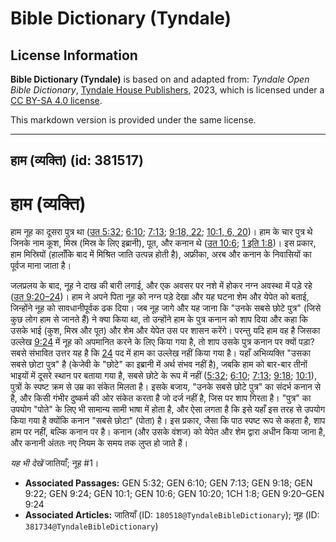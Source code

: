 # Bible Dictionary (Tyndale)

## License Information

**Bible Dictionary (Tyndale)** is based on and adapted from: _Tyndale Open Bible Dictionary_, [Tyndale House Publishers](https://tyndaleopenresources.com/), 2023, which is licensed under a [CC BY-SA 4.0 license](https://creativecommons.org/licenses/by-sa/4.0/legalcode.en).

This markdown version is provided under the same license.



--------------------------------

## हाम (व्यक्ति) (id: 381517)

हाम (व्यक्ति)
=============

हाम नूह का दूसरा पुत्र था ([उत 5:32](https://ref.ly/Gen5:32); [6:10](https://ref.ly/Gen6:10); [7:13](https://ref.ly/Gen7:13); [9:18, 22](https://ref.ly/Gen9:18,Gen9:22); [10:1, 6, 20](https://ref.ly/Gen10:1,Gen10:6,Gen10:20))। हाम के चार पुत्र थे जिनके नाम कूश, मिस्र (मिस्र के लिए इब्रानी), पूत, और कनान थे ([उत 10:6](https://ref.ly/Gen10:6); [1 इति 1:8](https://ref.ly/1Chr1:8))। इस प्रकार, हाम मिस्रियों (हालाँकि बाद में मिश्रित जाति उत्पन्न होती है), अफ्रीका, अरब और कनान के निवासियों का पूर्वज माना जाता है।

जलप्रलय के बाद, नूह ने दाख की बारी लगाई, और एक अवसर पर नशे में होकर नग्न अवस्था में पड़े रहे ([उत 9:20–24](https://ref.ly/Gen9:20-Gen9:24))। हाम ने अपने पिता नूह को नग्न पड़े देखा और यह घटना शेम और येपेत को बताई, जिन्होंने नूह को सावधानीपूर्वक ढक दिया। जब नूह जागे और यह जाना कि "उनके सबसे छोटे पुत्र" (जिसे कुछ लोग हाम से जानते हैं) ने क्या किया था, तो उन्होंने हाम के पुत्र कनान को शाप दिया और कहा कि उसके भाई (कुश, मिस्र और पूत) और शेम और येपेत उस पर शासन करेंगे। परन्तु यदि हाम वह है जिसका उल्लेख [9:24](https://ref.ly/Gen9:24) में नूह को अपमानित करने के लिए किया गया है, तो शाप उसके पुत्र कनान पर क्यों पड़ा? सबसे संभावित उत्तर यह है कि [24](https://ref.ly/Gen9:24) पद में हाम का उल्लेख नहीं किया गया है। यहाँ अभिव्यक्ति "उसका सबसे छोटा पुत्र" है (केजेवी के "छोटे" का इब्रानी में अर्थ संभव नहीं है), जबकि हाम को बार\-बार तीनों भाइयों में दूसरे स्थान पर बताया गया है, सबसे छोटे के रूप में नहीं ([5:32](https://ref.ly/Gen5:32); [6:10](https://ref.ly/Gen6:10); [7:13](https://ref.ly/Gen7:13); [9:18](https://ref.ly/Gen9:18); [10:1](https://ref.ly/Gen10:1)), पुत्रों के स्पष्ट क्रम से उम्र का संकेत मिलता है। इसके बजाय, "उनके सबसे छोटे पुत्र" का संदर्भ कनान से है, और किसी गंभीर दुष्कर्म की ओर संकेत करता है जो दर्ज नहीं है, जिस पर शाप गिरता है। "पुत्र" का उपयोग "पोते" के लिए भी सामान्य सामी भाषा में होता है, और ऐसा लगता है कि इसे यहाँ इस तरह से उपयोग किया गया है क्योंकि कनान "सबसे छोटा" (पोता) है। इस प्रकार, जैसा कि पाठ स्पष्ट रूप से कहता है, शाप हाम पर नहीं, बल्कि कनान पर है। कनान (और उसके वंशज) को येपेत और शेम द्वारा अधीन किया जाना है, और कनानी अंततः नए नियम के समय तक लुप्त हो जाते हैं।

*यह भी देखें* जातियाँ; नूह \#1।

* **Associated Passages:** GEN 5:32; GEN 6:10; GEN 7:13; GEN 9:18; GEN 9:22; GEN 9:24; GEN 10:1; GEN 10:6; GEN 10:20; 1CH 1:8; GEN 9:20–GEN 9:24
* **Associated Articles:** जातियाँ (ID: `180518@TyndaleBibleDictionary`); नूह (ID: `381734@TyndaleBibleDictionary`)

